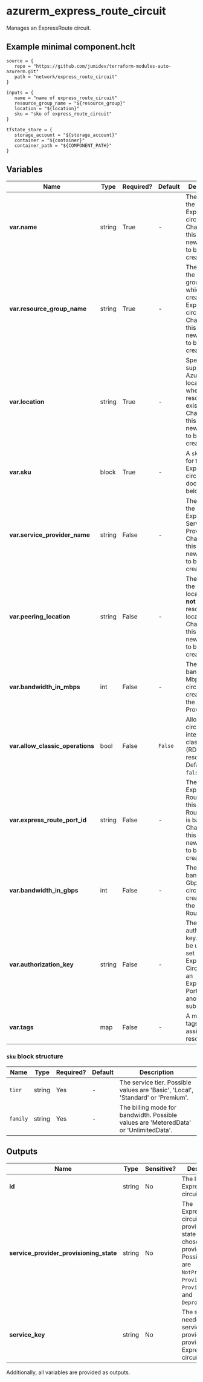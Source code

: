 # azurerm_express_route_circuit

Manages an ExpressRoute circuit.

## Example minimal component.hclt

```hcl
source = {
   repo = "https://github.com/jumidev/terraform-modules-auto-azurerm.git" 
   path = "network/express_route_circuit" 
}

inputs = {
   name = "name of express_route_circuit" 
   resource_group_name = "${resource_group}" 
   location = "${location}" 
   sku = "sku of express_route_circuit" 
}

tfstate_store = {
   storage_account = "${storage_account}" 
   container = "${container}" 
   container_path = "${COMPONENT_PATH}" 
}

```

## Variables

| Name | Type | Required? |  Default  |  Description |
| ---- | ---- | --------- |  ----------- | ----------- |
| **var.name** | string | True | -  |  The name of the ExpressRoute circuit. Changing this forces a new resource to be created. | 
| **var.resource_group_name** | string | True | -  |  The name of the resource group in which to create the ExpressRoute circuit. Changing this forces a new resource to be created. | 
| **var.location** | string | True | -  |  Specifies the supported Azure location where the resource exists. Changing this forces a new resource to be created. | 
| **var.sku** | block | True | -  |  A `sku` block for the ExpressRoute circuit as documented below. | 
| **var.service_provider_name** | string | False | -  |  The name of the ExpressRoute Service Provider. Changing this forces a new resource to be created. | 
| **var.peering_location** | string | False | -  |  The name of the peering location and **not** the Azure resource location. Changing this forces a new resource to be created. | 
| **var.bandwidth_in_mbps** | int | False | -  |  The bandwidth in Mbps of the circuit being created on the Service Provider. | 
| **var.allow_classic_operations** | bool | False | `False`  |  Allow the circuit to interact with classic (RDFE) resources. Defaults to `false`. | 
| **var.express_route_port_id** | string | False | -  |  The ID of the Express Route Port this Express Route Circuit is based on. Changing this forces a new resource to be created. | 
| **var.bandwidth_in_gbps** | int | False | -  |  The bandwidth in Gbps of the circuit being created on the Express Route Port. | 
| **var.authorization_key** | string | False | -  |  The authorization key. This can be used to set up an ExpressRoute Circuit with an ExpressRoute Port from another subscription. | 
| **var.tags** | map | False | -  |  A mapping of tags to assign to the resource. | 

### `sku` block structure

| Name | Type | Required? | Default | Description |
| ---- | ---- | --------- | ------- | ----------- |
| `tier` | string | Yes | - | The service tier. Possible values are 'Basic', 'Local', 'Standard' or 'Premium'. |
| `family` | string | Yes | - | The billing mode for bandwidth. Possible values are 'MeteredData' or 'UnlimitedData'. |



## Outputs

| Name | Type | Sensitive? | Description |
| ---- | ---- | --------- | --------- |
| **id** | string | No  | The ID of the ExpressRoute circuit. | 
| **service_provider_provisioning_state** | string | No  | The ExpressRoute circuit provisioning state from your chosen service provider. Possible values are `NotProvisioned`, `Provisioning`, `Provisioned`, and `Deprovisioning`. | 
| **service_key** | string | No  | The string needed by the service provider to provision the ExpressRoute circuit. | 

Additionally, all variables are provided as outputs.
